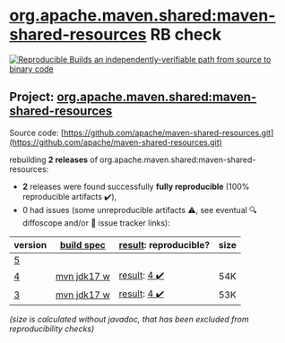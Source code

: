 [org.apache.maven.shared:maven-shared-resources](https://search.maven.org/artifact/org.apache.maven.shared/maven-shared-resources/) RB check
=======

[![Reproducible Builds](https://reproducible-builds.org/images/logos/rb.svg) an independently-verifiable path from source to binary code](https://reproducible-builds.org/)

## Project: [org.apache.maven.shared:maven-shared-resources](https://search.maven.org/artifact/org.apache.maven.shared/maven-shared-resources/)

Source code: [https://github.com/apache/maven-shared-resources.git](https://github.com/apache/maven-shared-resources.git)

rebuilding **2 releases** of org.apache.maven.shared:maven-shared-resources:
- **2** releases were found successfully **fully reproducible** (100% reproducible artifacts :heavy_check_mark:),
- 0 had issues (some unreproducible artifacts :warning:, see eventual :mag: diffoscope and/or :memo: issue tracker links):

| version | [build spec](/BUILDSPEC.md) | [result](https://reproducible-builds.org/docs/jvm/): reproducible? | size |
| -- | --------- | ------ | -- |
| [5](https://search.maven.org/artifact/org.apache.maven.shared/maven-shared-resources/5/pom) | | | |
| [4](https://search.maven.org/artifact/org.apache.maven.shared/maven-shared-resources/4/pom) | [mvn jdk17 w](maven-shared-resources-4.buildspec) | [result](maven-shared-resources-4.buildinfo): [4 :heavy_check_mark: ](maven-shared-resources-4.buildcompare) | 54K |
| [3](https://search.maven.org/artifact/org.apache.maven.shared/maven-shared-resources/3/pom) | [mvn jdk17 w](maven-shared-resources-3.buildspec) | [result](maven-shared-resources-3.buildinfo): [4 :heavy_check_mark: ](maven-shared-resources-3.buildcompare) | 53K |

<i>(size is calculated without javadoc, that has been excluded from reproducibility checks)</i>
